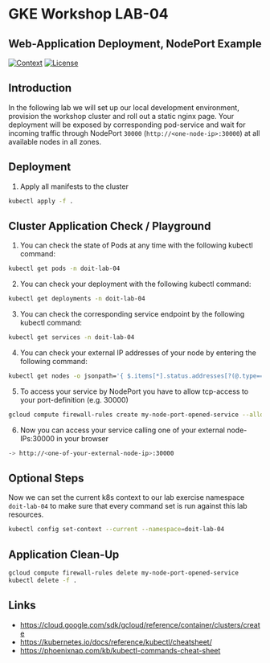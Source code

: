 # GKE Workshop LAB-04

## Web-Application Deployment, NodePort Example

[![Context](https://img.shields.io/badge/GKE%20Fundamentals-1-blue.svg)](#)
[![License](https://img.shields.io/badge/License-Apache%202.0-blue.svg)](https://opensource.org/licenses/Apache-2.0)

## Introduction

In the following lab we will set up our local development environment, provision the workshop cluster and roll out a static nginx page. Your deployment will be exposed by corresponding pod-service and wait for incoming traffic through NodePort `30000` (`http://<one-node-ip>:30000`) at all available nodes in all zones.

## Deployment

1. Apply all manifests to the cluster

```bash
kubectl apply -f .
```

## Cluster Application Check / Playground

1. You can check the state of Pods at any time with the following kubectl command:

```bash
kubectl get pods -n doit-lab-04
```

2. You can check your deployment with the following kubectl command:

```bash
kubectl get deployments -n doit-lab-04
```

3. You can check the corresponding service endpoint by the following kubectl command:

```bash
kubectl get services -n doit-lab-04
```

4. You can check your external IP addresses of your node by entering the following command:

```bash
kubectl get nodes -o jsonpath='{ $.items[*].status.addresses[?(@.type=="ExternalIP")].address }' -n doit-lab-04 | tr ' ' '\n'
```

5. To access your service by NodePort you have to allow tcp-access to your port-definition (e.g. 30000)

```bash
gcloud compute firewall-rules create my-node-port-opened-service --allow tcp:30000 --priority 999
```

6. Now you can access your service calling one of your external node-IPs:30000 in your browser

```bash
-> http://<one-of-your-external-node-ip>:30000
```

## Optional Steps

Now we can set the current k8s context to our lab exercise namespace `doit-lab-04` to make sure that every command set is run against this lab resources.

```bash
kubectl config set-context --current --namespace=doit-lab-04
```

## Application Clean-Up

```bash
gcloud compute firewall-rules delete my-node-port-opened-service
kubectl delete -f .
```

## Links

- https://cloud.google.com/sdk/gcloud/reference/container/clusters/create
- https://kubernetes.io/docs/reference/kubectl/cheatsheet/
- https://phoenixnap.com/kb/kubectl-commands-cheat-sheet
